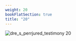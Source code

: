 ```yaml
---
weight: 20
bookFlatSection: true
title: "20"
---
```


![dre_s_perrjured_testimony 20 ](../../jpg/dpjt_20.jpg)


